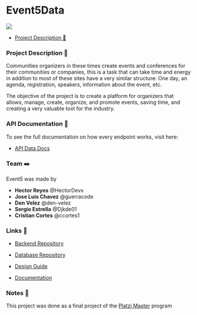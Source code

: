 # Event5Data

![](https://event5web.herokuapp.com/assets/ff4df77647fc4708065e7c09d57ce43d.svg)

- [Project Description 📔](#project-description-)

### Project Description 📔

Communities organizers in these times create events and conferences for their communities or companies, this is a task that can take time and energy in addition to most of these sites have a very similar structure: One day, an agenda, registration, speakers, information about the event, etc.

The objective of the project is to create a platform for organizers that allows, manage, create, organize, and promote events, saving time, and creating a very valuable tool for the industry.

### API Documentation 📃
To see the full documentation on how every endpoint works, visit here:
- [API Data Docs](https://www.notion.so/API-Data-Docs-706d3373d6254ea0bd61d15824f310c2)

### Team ✒️
Event5 was made by
- **Hector Reyes** @HectorDevx
- **Jose Luis Chavez** @guerracode
- **Den Velez** @den-velez
- **Sergio Estrella** @Djkde01
- **Cristian Cortes** @ccortes1

### Links 🔗

- [Backend Repository](https://github.com/Event5/Event5-Back)

- [Database Repository](https://github.com/Event5/Event5-Data )

- [Design Guide](https://www.figma.com/file/1DE7fjAPm6CnV4TTZeCoaq/Event5?node-id=79%3A235)
- [Documentation](https://www.notion.so/Event5-Project-1f305c23dc0e4ea8875067109a30c25c)

### Notes 📢
This project was done as a final project of the [Platzi Master](https://platzi.com/blog/que-es-platzi-master/ "Platzi Master") program
